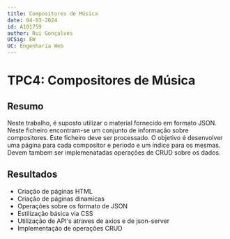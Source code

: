 ```yaml
---
title: Compositores de Música
date: 04-03-2024
id: A101759
author: Rui Gonçalves
UCSig: EW
UC: Engenharia Web
---
```


# TPC4: Compositores de Música

## Resumo

Neste trabalho, é suposto utilizar o material fornecido em formato JSON.
Neste ficheiro encontram-se um conjunto de informação sobre compositores.
Este ficheiro deve ser processado.
O objetivo é desenvolver uma página para cada compositor e periodo e um indice para os mesmas.
Devem tambem ser implemenatadas operações de CRUD sobre os dados.

## Resultados

- Criação de páginas HTML
- Criação de páginas dinamicas
- Operações sobre os formato de JSON
- Estilização básica via CSS
- Utilização de API's atraves de axios e de json-server
- Implementação de operações CRUD
